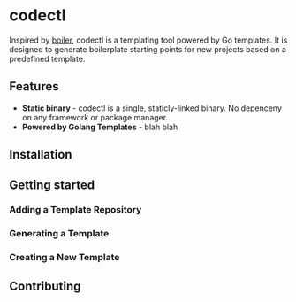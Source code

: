 # codectl

Inspired by [boiler](https://github.com/tmrts/boilr), codectl is a templating tool powered by Go templates. It is designed to generate boilerplate starting points for new projects based on a predefined template.

## Features
* **Static binary** - codectl is a single, staticly-linked binary. No depenceny on any framework or package manager.
* **Powered by Golang Templates** - blah blah

## Installation

## Getting started

### Adding a Template Repository

### Generating a Template

### Creating a New Template

## Contributing